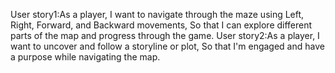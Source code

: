 User story1:As a player,
I want to navigate through the maze using Left, Right, Forward, and Backward movements,
So that I can explore different parts of the map and progress through the game.
User story2:As a player,
I want to uncover and follow a storyline or plot,
So that I'm engaged and have a purpose while navigating the map.
